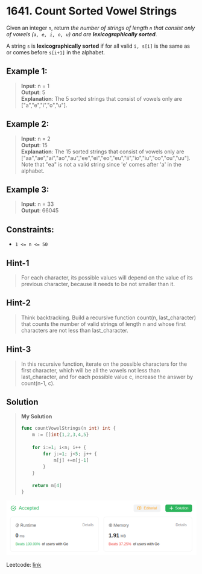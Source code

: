 # 1641. Count Sorted Vowel Strings

Given an integer `n`, return *the number of strings of length `n` that consist only of vowels (`a, e, i, o, u`) and are **lexicographically sorted***.

A string `s` is **lexicographically sorted** if for all valid `i, s[i]` is the same as or comes before `s[i+1]` in the alphabet.

## Example 1:
> **Input**: n = 1 \
> **Output**: 5 \
> **Explanation**: The 5 sorted strings that consist of vowels only are ["a","e","i","o","u"].

## Example 2:
> **Input**: n = 2 \
> **Output**: 15 \
> **Explanation**: The 15 sorted strings that consist of vowels only are ["aa","ae","ai","ao","au","ee","ei","eo","eu","ii","io","iu","oo","ou","uu"]. \
> Note that "ea" is not a valid string since 'e' comes after 'a' in the alphabet.

## Example 3:
> **Input**: n = 33 \
> **Output**: 66045
 
## Constraints:
* `1 <= n <= 50`

## Hint-1
> For each character, its possible values will depend on the value of its previous character, because it needs to be not smaller than it.

## Hint-2
> Think backtracking. Build a recursive function count(n, last_character) that counts the number of valid strings of length n and whose first characters are not less than last_character.

## Hint-3
> In this recursive function, iterate on the possible characters for the first character, which will be all the vowels not less than last_character, and for each possible value c, increase the answer by count(n-1, c).

## Solution
> **My Solution**
> ```go
> func countVowelStrings(n int) int {
>     m := []int{1,2,3,4,5}
> 
>     for i:=1; i<n; i++ {
>         for j:=1; j<5; j++ {
>             m[j] +=m[j-1]
>         }
>     }
> 
>     return m[4]
> }
> ```

![result](image-12.png)

Leetcode: [link](https://leetcode.com/problems/count-sorted-vowel-strings/description/)    